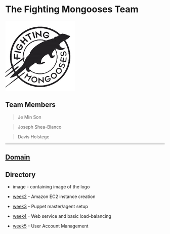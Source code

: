 # The Fighting Mongooses Team

![Alt text](image/fightingmongooses.png)

## Team Members

> Je Min Son

> Joseph Shea-Bianco

> Davis Holstege
-----------------------------------------------
[Domain](http://fightingmongooses.ddns.net/)
-----------------------------------------------
## Directory 

* image - containing image of the logo

* [week2](https://github.com/cis399-2017-team/The-Fighting-Mongooses/tree/master/week2) - Amazon EC2 instance creation

* [week3](https://github.com/cis399-2017-team/The-Fighting-Mongooses/tree/master/week3) - Puppet master/agent setup

* [week4](https://github.com/cis399-2017-team/The-Fighting-Mongooses/tree/master/week4) - Web service and basic load-balancing 

* [week5](https://github.com/cis399-2017-team/The-Fighting-Mongooses/tree/master/week5) - User Account Management

